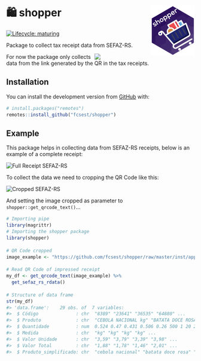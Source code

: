 
<!-- README.md is generated from README.Rmd. Please edit that file -->

# 🛍 shopper <a href='https:/shopper.github.io'><img src="inst/app/www/favicon.png" align="right" height="135"/></a>

<!-- badges: start -->

[![Lifecycle:
maturing](https://img.shields.io/badge/lifecycle-experimental-orange.svg)](https://www.tidyverse.org/lifecycle/#experimental)

<!-- badges: end -->

Package to collect tax receipt data from SEFAZ-RS.

<img src="https://media.giphy.com/media/KxtMLfh8k8GEJHpBVi/giphy.gif" align="right" padding-left="10 px" width="30%"/>

For now the package only collects data from the link generated by the QR
in the tax receipts.

## Installation

You can install the development version from
[GitHub](https://github.com/) with:

``` r
# install.packages("remotes")
remotes::install_github("fcsest/shopper")
```

## Example

This package helps in collecting data from SEFAZ-RS receipts, below is
an example of a complete receipt:

![Full Receipt
SEFAZ-RS](https://github.com/fcsest/shopper/raw/master/inst/app/www/example_full.png)

To collect the data we need to cropping the QR Code like this:

![Cropped
SEFAZ-RS](https://github.com/fcsest/shopper/raw/master/inst/app/www/example.png)

And setting the image cropped as parameter to
`shopper::get_qrcode_text()`…

``` r
# Importing pipe
library(magrittr)
# Importing the shopper package
library(shopper)

# QR Code cropped
image_example <- "https://github.com/fcsest/shopper/raw/master/inst/app/www/example.png"

# Read QR Code of impressed receipt 
my_df <- get_qrcode_text(image_example) %>% 
  get_sefaz_rs_rdata()

# Structure of data frame
str(my_df)
#> 'data.frame':    29 obs. of  7 variables:
#>  $ Código              : chr  "8389" "23641" "36535" "64880" ...
#>  $ Produto             : chr  "CEBOLA NACIONAL kg" "BATATA DOCE ROSA kg" "ABOBORA ITALIA kg" "TOMATE LONGA VIDA kg" ...
#>  $ Quantidade          : num  0.524 0.47 0.431 0.506 0.26 500 1 20 2 2 ...
#>  $ Medida              : chr  "kg" "kg" "kg" "kg" ...
#>  $ Valor Unidade       : chr  "3,59" "3,79" "3,39" "3,98" ...
#>  $ Valor Total         : chr  "1,88" "1,78" "1,46" "2,01" ...
#>  $ Produto_simplificado: chr  "cebola nacional" "batata doce rosa" "abobora italia" "tomate longa vida" ...
```
